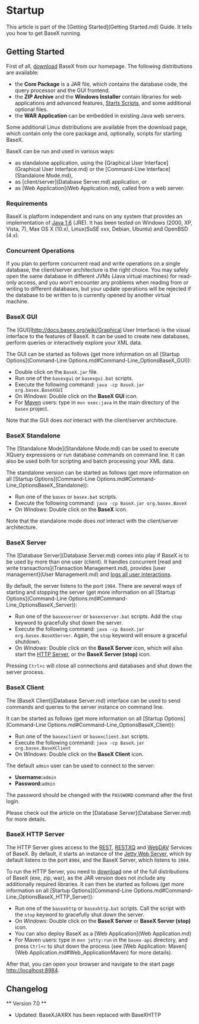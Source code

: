 
# Startup
 


 
This article is part of the [Getting Started](Getting Started.md) Guide. It tells you how to get BaseX running. 

 
## Getting Started

First of all, [download](http://basex.org/download) BaseX from our homepage. The following distributions are available: 

 * the **Core Package** is a JAR file, which contains the database code, the query processor and the GUI frontend. 
 * the **ZIP Archive** and the **Windows Installer** contain libraries for web applications and advanced features, [Starts Scripts](/index.php?title=Starts_Scripts&action=edit&redlink=1), and some additional optional files. 
 * the **WAR Application** can be embedded in existing Java web servers. 

Some additional Linux distributions are available from the download page, which contain only the core package and, optionally, scripts for starting BaseX. 


BaseX can be run and used in various ways: 

 * as standalone application, using the [Graphical User Interface](Graphical User Interface.md) or the [Command-Line Interface](Standalone Mode.md), 
 * as [client/server](Database Server.md) application, or 
 * as [Web Application](Web Application.md), called from a web server. 

### Requirements

BaseX is platform independent and runs on any system that provides an implementation of [Java 1.6](http://www.java.com) (JRE). It has been tested on Windows (2000, XP, Vista, 7), Max OS X (10.x), Linux(SuSE xxx, Debian, Ubuntu) and OpenBSD (4.x). 


### Concurrent Operations

If you plan to perform concurrent read and write operations on a single database, the client/server architecture is the right choice. You may safely open the same database in different JVMs (Java virtual machines) for read-only access, and you won’t encounter any problems when reading from or writing to different databases, but your update operations will be rejected if the database to be written to is currently opened by another virtual machine. 


### BaseX GUI

The [GUI](http://docs.basex.org/wiki/Graphical User Interface) is the visual interface to the features of BaseX. It can be used to create new databases, perform queries or interactively explore your XML data. 


The GUI can be started as follows (get more information on all [Startup Options](Command-Line Options.md#Command-Line_OptionsBaseX_GUI)): 

 * Double click on the `BaseX.jar` file. 
 * Run one of the `basexgui` or `basexgui.bat` scripts. 
 * Execute the following command: `java -cp BaseX.jar org.basex.BaseXGUI`
 * On _Windows_: Double click on the **BaseX GUI** icon. 
 * For [Maven](Maven.md) users: type in `mvn exec:java` in the main directory of the `basex` project. 

Note that the GUI does _not_ interact with the client/server architecture. 


### BaseX Standalone

The [Standalone Mode](Standalone Mode.md) can be used to execute XQuery expressions or run database commands on command line. It can also be used both for scripting and batch processing your XML data. 


The standalone version can be started as follows (get more information on all [Startup Options](Command-Line Options.md#Command-Line_OptionsBaseX_Standalone)): 

 * Run one of the `basex` or `basex.bat` scripts. 
 * Execute the following command: `java -cp BaseX.jar org.basex.BaseX`
 * On _Windows_: Double click on the **BaseX** icon. 

Note that the standalone mode does _not_ interact with the client/server architecture. 


### BaseX Server

The [Database Server](Database Server.md) comes into play if BaseX is to be used by more than one user (client). It handles concurrent [read and write transactions](Transaction Management.md), provides [user management](User Management.md) and [logs all user interactions](Logging.md). 


By default, the server listens to the port `1984`. There are several ways of starting and stopping the server (get more information on all [Startup Options](Command-Line Options.md#Command-Line_OptionsBaseX_Server)): 

 * Run one of the `basexserver` or `basexserver.bat` scripts. Add the `stop` keyword to gracefully shut down the server. 
 * Execute the following command: `java -cp BaseX.jar org.basex.BaseXServer`. Again, the `stop` keyword will ensure a graceful shutdown. 
 * On _Windows_: Double click on the **BaseX Server** icon, which will also start the [HTTP Server](Startup.md#StartupBaseX_HTTP_Server), or the **BaseX Server (stop)** icon. 

Pressing `Ctrl+c` will close all connections and databases and shut down the server process. 


### BaseX Client

The [BaseX Client](Database Server.md) interface can be used to send commands and queries to the server instance on command line. 


It can be started as follows (get more information on all [Startup Options](Command-Line Options.md#Command-Line_OptionsBaseX_Client)): 

 * Run one of the `basexclient` or `basexclient.bat` scripts. 
 * Execute the following command: `java -cp BaseX.jar org.basex.BaseXClient`
 * On _Windows_: Double click on the **BaseX Client** icon. 

The default `admin` user can be used to connect to the server: 

 * **Username:**`admin`
 * **Password:**`admin`

The password should be changed with the `PASSWORD` command after the first login. 


Please check out the article on the [Database Server](Database Server.md) for more details. 


### BaseX HTTP Server

The HTTP Server gives access to the [REST](REST.md), [RESTXQ](RESTXQ.md) and [WebDAV](WebDAV.md) Services of BaseX. By default, it starts an instance of the [Jetty Web Server](http://jetty.codehaus.org/jetty/), which by default listens to the port `8984`, and the BaseX Server, which listens to `1984`. 


To run the HTTP Server, you need to [download](http://basex.org/products/download/) one of the full distributions of BaseX (exe, zip, war), as the JAR version does not include any additionally required libraries. It can then be started as follows (get more information on all [Startup Options](Command-Line Options.md#Command-Line_OptionsBaseX_HTTP_Server)): 

 * Run one of the `basexhttp` or `basexhttp.bat` scripts. Call the script with the `stop` keyword to gracefully shut down the server. 
 * On _Windows_: Double click on the **BaseX Server** or **BaseX Server (stop)** icon. 
 * You can also deploy BaseX as a [Web Application](Web Application.md)
 * For Maven users: type in `mvn jetty:run` in the `basex-api` directory, and press `Ctrl+c` to shut down the process (see [Web Application: Maven](Web Application.md#Web_ApplicationMaven) for more details). 

After that, you can open your browser and navigate to the start page [http://localhost:8984](http://localhost:8984). 

 
## Changelog
** Version 7.0 **

 * Updated: BaseXJAXRX has been replaced with BaseXHTTP 
